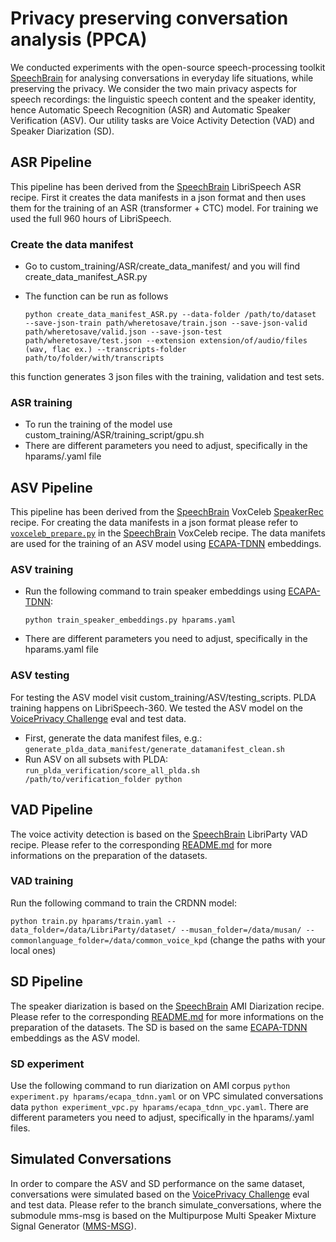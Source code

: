 # Privacy preserving conversation analysis (PPCA)
We conducted experiments with the open-source speech-processing toolkit [SpeechBrain](http://speechbrain.github.io/) for analysing conversations in everyday life situations, while preserving the privacy.
We consider the two main privacy aspects for speech recordings: the linguistic speech content and the speaker identity, hence Automatic Speech Recognition (ASR) and Automatic Speaker Verification (ASV). Our utility tasks are Voice Activity Detection (VAD) and Speaker Diarization (SD).

## ASR Pipeline 
This pipeline has been derived from the [SpeechBrain](http://speechbrain.github.io/) LibriSpeech ASR recipe. First it creates the data manifests in a json format and then uses them for the training of an ASR (transformer + CTC) model. For training we used the full 960 hours of LibriSpeech.

### Create the data manifest

- Go to custom_training/ASR/create_data_manifest/ and you will find create_data_manifest_ASR.py
- The function can be run as follows 

   `python create_data_manifest_ASR.py --data-folder /path/to/dataset  --save-json-train path/wheretosave/train.json --save-json-valid path/wheretosave/valid.json --save-json-test  path/wheretosave/test.json --extension extension/of/audio/files (wav, flac ex.) --transcripts-folder path/to/folder/with/transcripts `

this function generates 3 json files with the training, validation and test sets.

### ASR training

- To run the training of the model use custom_training/ASR/training_script/gpu.sh
- There are different parameters you need to adjust, specifically in the hparams/.yaml file



## ASV Pipeline 
This pipeline has been derived from the [SpeechBrain](http://speechbrain.github.io/) VoxCeleb [SpeakerRec](recipes/VoxCeleb/SpeakerRec) recipe. 
For creating the data manifests in a json format please refer to [`voxceleb_prepare.py`](recipes/VoxCeleb/voxceleb_prepare.py) in the [SpeechBrain](http://speechbrain.github.io/) VoxCeleb recipe. The data manifets are used for the training of an ASV model using [ECAPA-TDNN](https://arxiv.org/abs/2005.07143) embeddings.

### ASV training
- Run the following command to train speaker embeddings using [ECAPA-TDNN](https://arxiv.org/abs/2005.07143):

   `python train_speaker_embeddings.py hparams.yaml`

- There are different parameters you need to adjust, specifically in the hparams.yaml file

### ASV testing
For testing the ASV model visit custom_training/ASV/testing_scripts. PLDA training happens on LibriSpeech-360.
We tested the ASV model on the [VoicePrivacy Challenge](https://www.voiceprivacychallenge.org) eval and test data.
- First, generate the data manifest files, e.g.:
   `generate_plda_data_manifest/generate_datamanifest_clean.sh`
- Run ASV on all subsets with PLDA:
   `run_plda_verification/score_all_plda.sh /path/to/verification_folder python`


## VAD Pipeline 
The voice activity detection is based on the [SpeechBrain](http://speechbrain.github.io/) LibriParty VAD recipe. Please refer to the corresponding [README.md](recipes/LibriParty/VAD/README.md) for more informations on the preparation of the datasets. 

### VAD training
Run the following command to train the CRDNN model:

`python train.py hparams/train.yaml --data_folder=/data/LibriParty/dataset/ --musan_folder=/data/musan/ --commonlanguage_folder=/data/common_voice_kpd`
(change the paths with your local ones)


## SD Pipeline 
The speaker diarization is based on the [SpeechBrain](http://speechbrain.github.io/) AMI Diarization recipe. Please refer to the corresponding [README.md](recipes/AMI/Diarization/README.md) for more informations on the preparation of the datasets. The SD is based on the same [ECAPA-TDNN](https://arxiv.org/abs/2005.07143) embeddings as the ASV model.

### SD experiment
Use the following command to run diarization on AMI corpus `python experiment.py hparams/ecapa_tdnn.yaml` or on VPC simulated conversations data `python experiment_vpc.py hparams/ecapa_tdnn_vpc.yaml`. There are different parameters you need to adjust, specifically in the hparams/.yaml files.



## Simulated Conversations
In order to compare the ASV and SD performance on the same dataset, conversations were simulated based on the [VoicePrivacy Challenge](https://www.voiceprivacychallenge.org) eval and test data. Please refer to the branch simulate_conversations, where the submodule mms-msg is based on the Multipurpose Multi Speaker Mixture Signal Generator ([MMS-MSG](https://github.com/fgnt/mms_msg)).

